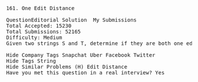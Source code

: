 <pre>
161. One Edit Distance  

QuestionEditorial Solution  My Submissions
Total Accepted: 15230
Total Submissions: 52165
Difficulty: Medium
Given two strings S and T, determine if they are both one edit distance apart.

Hide Company Tags Snapchat Uber Facebook Twitter
Hide Tags String
Hide Similar Problems (H) Edit Distance
Have you met this question in a real interview? Yes  
</pre>
